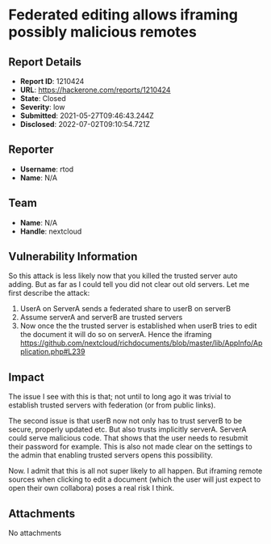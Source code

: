 # Federated editing allows iframing possibly malicious remotes

## Report Details
- **Report ID**: 1210424
- **URL**: https://hackerone.com/reports/1210424
- **State**: Closed
- **Severity**: low
- **Submitted**: 2021-05-27T09:46:43.244Z
- **Disclosed**: 2022-07-02T09:10:54.721Z

## Reporter
- **Username**: rtod
- **Name**: N/A

## Team
- **Name**: N/A
- **Handle**: nextcloud

## Vulnerability Information
So this attack is less likely now that you killed the trusted server auto adding. But as far as I could tell you did not clear out old servers. Let me first describe the attack:

1. UserA on ServerA sends a federated share to userB on serverB
2. Assume serverA and serverB are trusted servers
3. Now once the the trusted server is established when userB tries to edit the document it will do so on serverA. Hence the iframing
https://github.com/nextcloud/richdocuments/blob/master/lib/AppInfo/Application.php#L239

## Impact

The issue I see with this is that; not until to long ago it was trivial to establish trusted servers with federation (or from public links).

The second issue is that userB now not only has to trust serverB to be secure, properly updated etc. But also trusts implicitly serverA. ServerA could serve malicious code. That shows that the user needs to resubmit their password for example.
This is also not made clear on the settings to the admin that enabling trusted servers opens this possibility.

Now. I admit that this is all not super likely to all happen. But iframing remote sources when clicking to edit a document (which the user will just expect to open their own collabora) poses a real risk I think.

## Attachments
No attachments
